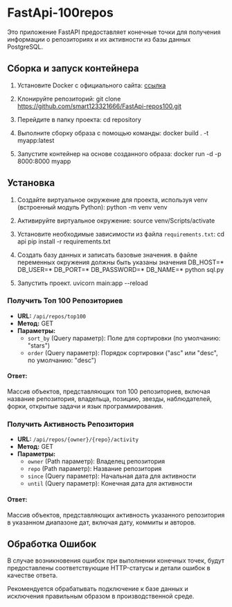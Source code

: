 # FastApi-100repos

Это приложение FastAPI предоставляет конечные точки для получения информации о репозиториях и их активности из базы данных PostgreSQL.

## Сборка и запуск контейнера
1. Установите Docker с официального сайта: [ссылка](https://www.docker.com/get-started)
2. Клонируйте репозиторий:
git clone https://github.com/smart123321666/FastApi-repos100.git

3. Перейдите в папку проекта:
cd repository

4. Выполните сборку образа с помощью команды:
docker build . -t myapp:latest

5. Запустите контейнер на основе созданного образа:
docker run -d -p 8000:8000 myapp

## Установка
1. Создайте виртуальное окружение для проекта, используя venv (встроенный модуль Python):
    python -m venv venv

2. Активируйте виртуальное окружение:
    source venv/Scripts/activate

3. Установите необходимые зависимости из файла `requirements.txt`:
    cd api
    pip install -r requirements.txt

4. Создать базу данных и записать базовые значения.
    в файле переменных окружения должны быть указаны значения
    DB_HOST=*
    DB_USER=*
    DB_PORT=*
    DB_PASSWORD=*
    DB_NAME=*
    python sql.py

5. Запустить проект.
    uvicorn main:app --reload

### Получить Топ 100 Репозиториев

- **URL:** `/api/repos/top100`
- **Метод:** GET
- **Параметры:**
  - `sort_by` (Query параметр): Поле для сортировки (по умолчанию: "stars")
  - `order` (Query параметр): Порядок сортировки ("asc" или "desc", по умолчанию: "desc")

#### Ответ:
Массив объектов, представляющих топ 100 репозиториев, включая название репозитория, владельца, позицию, звезды, наблюдателей, форки, открытые задачи и язык программирования.

### Получить Активность Репозитория

- **URL:** `/api/repos/{owner}/{repo}/activity`
- **Метод:** GET
- **Параметры:**
  - `owner` (Path параметр): Владелец репозитория
  - `repo` (Path параметр): Название репозитория
  - `since` (Query параметр): Начальная дата для активности
  - `until` (Query параметр): Конечная дата для активности

#### Ответ:
Массив объектов, представляющих активность указанного репозитория в указанном диапазоне дат, включая дату, коммиты и авторов.

## Обработка Ошибок

В случае возникновения ошибок при выполнении конечных точек, будут предоставлены соответствующие HTTP-статусы и детали ошибок в качестве ответа.

Рекомендуется обрабатывать подключение к базе данных и исключения правильным образом в производственной среде.

